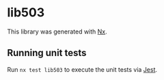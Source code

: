# lib503

This library was generated with [Nx](https://nx.dev).

## Running unit tests

Run `nx test lib503` to execute the unit tests via [Jest](https://jestjs.io).
